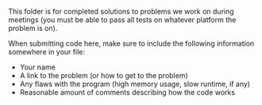 This folder is for completed solutions to problems we work on during meetings (you must be able to pass all tests on whatever platform the problem is on).

When submitting code here, make sure to include the following information somewhere in your file:
- Your name
- A link to the problem (or how to get to the problem)
- Any flaws with the program (high memory usage, slow runtime, if any) 
- Reasonable amount of comments describing how the code works
